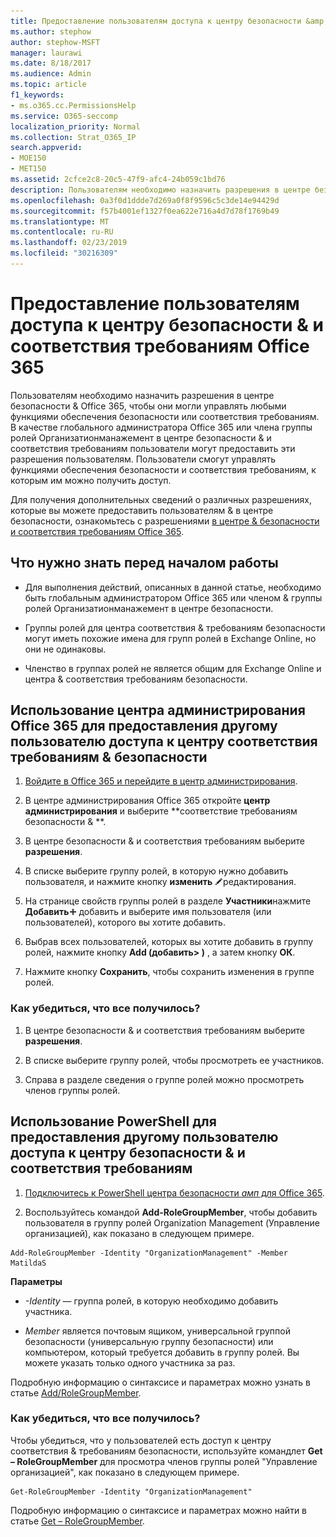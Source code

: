 ```yaml
---
title: Предоставление пользователям доступа к центру безопасности &amp; и соответствия требованиям Office 365
ms.author: stephow
author: stephow-MSFT
manager: laurawi
ms.date: 8/18/2017
ms.audience: Admin
ms.topic: article
f1_keywords:
- ms.o365.cc.PermissionsHelp
ms.service: O365-seccomp
localization_priority: Normal
ms.collection: Strat_O365_IP
search.appverid:
- MOE150
- MET150
ms.assetid: 2cfce2c8-20c5-47f9-afc4-24b059c1bd76
description: Пользователям необходимо назначить разрешения в центре безопасности &amp; Office 365, чтобы они могли управлять любыми функциями обеспечения безопасности или соответствия требованиям.
ms.openlocfilehash: 0a3f0d1ddde7d269a0f8f9596c5c3de14e94429d
ms.sourcegitcommit: f57b4001ef1327f0ea622e716a4d7d78f1769b49
ms.translationtype: MT
ms.contentlocale: ru-RU
ms.lasthandoff: 02/23/2019
ms.locfileid: "30216309"
---
```

# <a name="give-users-access-to-the-office-365-security-amp-compliance-center"></a>Предоставление пользователям доступа к центру безопасности &amp; и соответствия требованиям Office 365

Пользователям необходимо назначить разрешения в центре безопасности &amp; Office 365, чтобы они могли управлять любыми функциями обеспечения безопасности или соответствия требованиям. В качестве глобального администратора Office 365 или члена группы ролей Организатионманажемент в центре безопасности &amp; и соответствия требованиям пользователи могут предоставить эти разрешения пользователям. Пользователи смогут управлять функциями обеспечения безопасности и соответствия требованиям, к которым им можно получить доступ. 
  
Для получения дополнительных сведений о различных разрешениях, которые вы можете предоставить пользователям &amp; в центре безопасности, ознакомьтесь с разрешениями [в центре &amp; безопасности и соответствия требованиям Office 365](permissions-in-the-security-and-compliance-center.md).
  
## <a name="what-do-you-need-to-know-before-you-begin"></a>Что нужно знать перед началом работы

- Для выполнения действий, описанных в данной статье, необходимо быть глобальным администратором Office 365 или членом &amp; группы ролей Организатионманажемент в центре безопасности.
    
- Группы ролей для центра соответствия &amp; требованиям безопасности могут иметь похожие имена для групп ролей в Exchange Online, но они не одинаковы. 
    
- Членство в группах ролей не является общим для Exchange Online и центра &amp; соответствия требованиям безопасности.
    
## <a name="use-the-office-365-admin-center-to-give-another-user-access-to-the-security-amp-compliance-center"></a>Использование центра администрирования Office 365 для предоставления другому пользователю доступа к центру соответствия требованиям &amp; безопасности

1. [Войдите в Office 365 и перейдите в центр администрирования](https://go.microsoft.com/fwlink/p/?LinkId=525275).
    
2. В центре администрирования Office 365 откройте **центр администрирования** и выберите **соответствие требованиям безопасности &amp; **. 
    
3. В центре безопасности &amp; и соответствия требованиям выберите **разрешения**.
    
4. В списке выберите группу ролей, в которую нужно добавить пользователя, и нажмите кнопку **изменить** ![значок](media/O365_MDM_CreatePolicy_EditIcon.gif)редактирования.
    
5. На странице свойств группы ролей в разделе **Участники**нажмите **Добавить**![значок](media/ITPro-EAC-AddIcon.gif) добавить и выберите имя пользователя (или пользователей), которого вы хотите добавить. 
    
6. Выбрав всех пользователей, которых вы хотите добавить в группу ролей, нажмите кнопку **Add (добавить\> )** , а затем кнопку **ОК**.
    
7. Нажмите кнопку **Сохранить**, чтобы сохранить изменения в группе ролей. 
    
### <a name="how-do-you-know-this-worked"></a>Как убедиться, что все получилось?

1. В центре безопасности &amp; и соответствия требованиям выберите **разрешения**.
    
2. В списке выберите группу ролей, чтобы просмотреть ее участников.
    
3. Справа в разделе сведения о группе ролей можно просмотреть членов группы ролей.
    
## <a name="use-powershell-to-give-another-user-access-to-the-security-amp-compliance-center"></a>Использование PowerShell для предоставления другому пользователю доступа к центру безопасности &amp; и соответствия требованиям

1. [Подключитесь к PowerShell центра безопасности _амп_ для Office 365](https://docs.microsoft.com/en-us/powershell/exchange/office-365-scc/connect-to-scc-powershell/connect-to-scc-powershell?view=exchange-ps).
    
2. Воспользуйтесь командой **Add-RoleGroupMember**, чтобы добавить пользователя в группу ролей Organization Management (Управление организацией), как показано в следующем примере. 
    
  ```
  Add-RoleGroupMember -Identity "OrganizationManagement" -Member MatildaS
  
  ```

 **Параметры**
  
- _-Identity_ — группа ролей, в которую необходимо добавить участника. 
    
- _Member_ является почтовым ящиком, универсальной группой безопасности (универсальную группу безопасности) или компьютером, который требуется добавить в группу ролей. Вы можете указать только одного участника за раз. 
    
Подробную информацию о синтаксисе и параметрах можно узнать в статье [Add/RoleGroupMember](https://go.microsoft.com/fwlink/p/?LinkId=510859).
  
### <a name="how-do-you-know-this-worked"></a>Как убедиться, что все получилось?

Чтобы убедиться, что у пользователей есть доступ к центру соответствия &amp; требованиям безопасности, используйте командлет **Get – RoleGroupMember** для просмотра членов группы ролей "Управление организацией", как показано в следующем примере. 
  
```
Get-RoleGroupMember -Identity "OrganizationManagement"

```

Подробную информацию о синтаксисе и параметрах можно найти в статье [Get – RoleGroupMember](https://go.microsoft.com/fwlink/p/?LinkId=510860).
  


